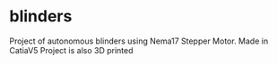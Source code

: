 # blinders
Project of autonomous blinders using Nema17 Stepper Motor. Made in CatiaV5
Project is also 3D printed
